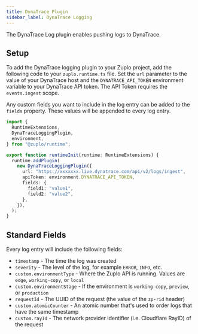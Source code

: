 ```yaml
---
title: DynaTrace Plugin
sidebar_label: DynaTrace Logging
---
```


The DynaTrace Log plugin enables pushing logs to DynaTrace.

<EnterpriseFeature name="Custom logging" />

## Setup

To add the DynaTrace logging plugin to your Zuplo project, add the following
code to your `zuplo.runtime.ts` file. Set the `url` parameter to the value of
your DynaTrace host and the `DYNATRACE_API_TOKEN` environment variable to your
DynaTrace API token. The API Token requires the `events.ingest` scope.

Any custom fields you want to include in the log entry can be added to the
`fields` property. These values will be appended to every log entry.

```ts title="modules/zuplo.runtime.ts"
import {
  RuntimeExtensions,
  DynaTraceLoggingPlugin,
  environment,
} from "@zuplo/runtime";

export function runtimeInit(runtime: RuntimeExtensions) {
  runtime.addPlugin(
    new DynaTraceLoggingPlugin({
      url: "https://xxxxxxx.live.dynatrace.com/api/v2/logs/ingest",
      apiToken: environment.DYNATRACE_API_TOKEN,
      fields: {
        field1: "value1",
        field2: "value2",
      },
    }),
  );
}
```

## Standard Fields

Every log entry will include the following fields:

- `timestamp` - The time the log was created
- `severity` - The level of the log, for example `ERROR`, `INFO`, etc.
- `custom.environmentType` - Where the Zuplo API is running. Values are `edge`,
  `working-copy`, or `local`
- `custom.environmentStage` - If the environment is `working-copy`, `preview`,
  or `production`
- `requestId` - The UUID of the request (the value of the `zp-rid` header)
- `custom.atomicCounter` - An atomic number that's used to order logs that have
  the same timestamp
- `custom.rayId` - The network provider identifier (i.e. Cloudflare RayID) of
  the request
